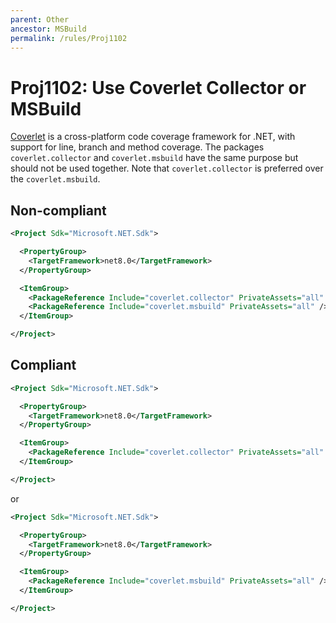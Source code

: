 ```yaml
---
parent: Other
ancestor: MSBuild
permalink: /rules/Proj1102
---
```


# Proj1102: Use Coverlet Collector or MSBuild
[Coverlet](https://github.com/coverlet-coverage/coverlet) is a cross-platform
code coverage framework for .NET, with support for line, branch and method
coverage. The packages `coverlet.collector` and `coverlet.msbuild` have the
same purpose but should not be used together. Note that `coverlet.collector` is
preferred over the `coverlet.msbuild`.

## Non-compliant
``` xml
<Project Sdk="Microsoft.NET.Sdk">

  <PropertyGroup>
    <TargetFramework>net8.0</TargetFramework>
  </PropertyGroup>

  <ItemGroup>
    <PackageReference Include="coverlet.collector" PrivateAssets="all" />
    <PackageReference Include="coverlet.msbuild" PrivateAssets="all" />
  </ItemGroup>

</Project>
```

## Compliant
``` xml
<Project Sdk="Microsoft.NET.Sdk">

  <PropertyGroup>
    <TargetFramework>net8.0</TargetFramework>
  </PropertyGroup>

  <ItemGroup>
    <PackageReference Include="coverlet.collector" PrivateAssets="all" />
  </ItemGroup>

</Project>
```

or

``` xml
<Project Sdk="Microsoft.NET.Sdk">

  <PropertyGroup>
    <TargetFramework>net8.0</TargetFramework>
  </PropertyGroup>

  <ItemGroup>
    <PackageReference Include="coverlet.msbuild" PrivateAssets="all" />
  </ItemGroup>

</Project>
```